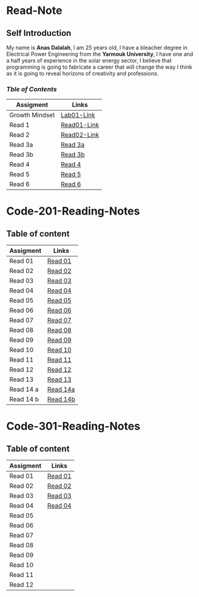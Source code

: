 # Read-Note

## Self Introduction

My name is **Anas Dalalah**, I am 25 years old, I have a bleacher degree in Electrical Power Engineering from the **Yarmouk University**, I have one and a half years of experience in the solar energy sector, I believe that programming is going to fabricate a career that will change the way I think as it is going to reveal horizons of creativity and professions.

### *Tble of Contents*

| Assigment   |Links |
| ----------- | ----------- |
| Growth Mindset    | [Lab01-Link](https://anasdalalaah.github.io/reading-notes/Lab01)       |
|Read 1 | [Read01-Link](https://anasdalalaah.github.io/reading-notes/Read01)        |
| Read 2|[Read02-Link](https://anasdalalaah.github.io/reading-notes/Read02)|
| Read 3a|[Read 3a](https://anasdalalaah.github.io/Read03/)|
| Read 3b| [Read 3b](https://anasdalalaah.github.io/Read03b/CCS)|
| Read 4 |[Read 4](https://anasdalalaah.github.io/reading-notes/Read04)|
| Read 5| [Read 5](https://anasdalalaah.github.io/reading-notes/Read05)|
| Read 6 |[Read 6](https://anasdalalaah.github.io/reading-notes/Read06)|
  

# Code-201-Reading-Notes


## Table of content 

| Assigment   | Links |
| ----------- | ----------- |
| Read 01 | [Read 01](https://anasdalalaah.github.io/reading-notes/Read01-201)|
| Read 02 | [Read 02](https://anasdalalaah.github.io/reading-notes/Class2)|
| Read 03 | [Read 03](https://anasdalalaah.github.io/reading-notes/Class03) |
| Read 04 | [Read 04](https://anasdalalaah.github.io/reading-notes/Class04) |
| Read 05 | [Read 05](https://anasdalalaah.github.io/reading-notes/Class05) |
| Read 06 | [Read 06](https://anasdalalaah.github.io/reading-notes/Class06) |
| Read 07 | [Read 07](https://anasdalalaah.github.io/reading-notes/Classes) |
| Read 08 |  [Read 08](https://anasdalalaah.github.io/reading-notes/Classe08)|
| Read 09 | [Read 09](https://anasdalalaah.github.io/reading-notes/Class09) |
| Read 10 | [Read 10](https://anasdalalaah.github.io/reading-notes/Claass10) |
| Read 11 | [Read 11](https://anasdalalaah.github.io/reading-notes/Class11)  |
| Read 12 | [Read 12](https://anasdalalaah.github.io/reading-notes/Class12) |
| Read 13 | [Read 13](https://anasdalalaah.github.io/reading-notes/Class13)  |
| Read 14 a |[Read 14a](https://anasdalalaah.github.io/reading-notes/Class14a)   |
| Read 14 b |[Read 14b](https://anasdalalaah.github.io/reading-notes/Class14b)   |


# Code-301-Reading-Notes


## Table of content 

| Assigment   | Links |
| ----------- | ----------- |
| Read 01 |[Read 01](https://anasdalalaah.github.io/reading-notes/Read01-301)|
| Read 02 |[Read 02](https://anasdalalaah.github.io/reading-notes/Read02-301) |
| Read 03 |[Read 03](https://anasdalalaah.github.io/reading-notes/Read03-301)  |
| Read 04 |[Read 04](https://anasdalalaah.github.io/reading-notes/Read04-301)  |
| Read 05 |  |
| Read 06 |  |
| Read 07 |  |
| Read 08 |  |
| Read 09 | |
| Read 10 | |
| Read 11 |   |
| Read 12 |  |
